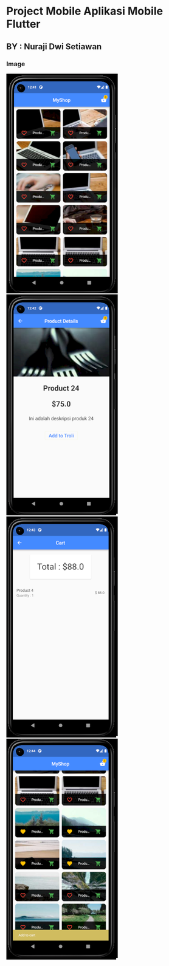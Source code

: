 <h1>Project Mobile Aplikasi Mobile Flutter</h1>
<h2>BY : Nuraji Dwi Setiawan</h2>

<h3>Image</h3>
<img src="icon01.png"> <img src="icon02.png">
<img src="icon03.png"> <img src="icon04.png">
